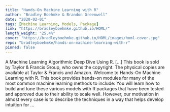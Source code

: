 ```yaml
---
title: "Hands-On Machine Learning with R"
author: "Bradley Boehmke & Brandon Greenwell"
date: "2020-02-01"
tags: [Machine Learning, Models, Package]
link: "https://bradleyboehmke.github.io/HOML/"
length_weight: "25.4%"
cover: "https://bradleyboehmke.github.io/HOML/images/homl-cover.jpg"
repo: "bradleyboehmke/hands-on-machine-learning-with-r"
pinned: false
---
```


A Machine Learning Algorithmic Deep Dive Using R. [...] This book is sold by Taylor & Francis Group, who owns the copyright. The physical copies are available at Taylor & Francis and Amazon. Welcome to Hands-On Machine Learning with R. This book provides hands-on modules for many of the most common machine learning methods to include: You will learn how to build and tune these various models with R packages that have been tested and approved due to their ability to scale well. However, our motivation in almost every case is to describe the techniques in a way that helps develop intuition for ...
